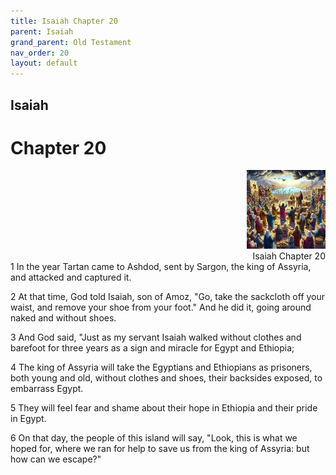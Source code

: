 ```yaml
---
title: Isaiah Chapter 20
parent: Isaiah
grand_parent: Old Testament
nav_order: 20
layout: default
---
```


## Isaiah

# Chapter 20

<div style="clear: both; text-align: right;">
    <img src="/assets/Image/Isaiah/500/20.jpg" alt="Isaiah Chapter 20" class="chapter-image" style="max-width: 25%; height: auto;"/>
    <figcaption style="font-size: 14px;">Isaiah Chapter 20</figcaption>
</div>
1 In the year Tartan came to Ashdod, sent by Sargon, the king of Assyria, and attacked and captured it.

2 At that time, God told Isaiah, son of Amoz, "Go, take the sackcloth off your waist, and remove your shoe from your foot." And he did it, going around naked and without shoes.

3 And God said, "Just as my servant Isaiah walked without clothes and barefoot for three years as a sign and miracle for Egypt and Ethiopia;

4 The king of Assyria will take the Egyptians and Ethiopians as prisoners, both young and old, without clothes and shoes, their backsides exposed, to embarrass Egypt.

5 They will feel fear and shame about their hope in Ethiopia and their pride in Egypt.

6 On that day, the people of this island will say, "Look, this is what we hoped for, where we ran for help to save us from the king of Assyria: but how can we escape?"


